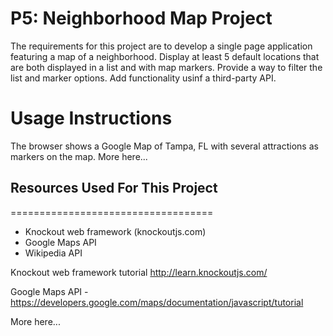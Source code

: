 P5: Neighborhood Map Project
============================
The requirements for this project are to develop a single page application featuring a map of a neighborhood. Display at least 5 default locations that are both displayed in a list and with map markers. Provide a way to filter the list and marker options. Add functionality usinf a third-party API.


Usage Instructions
==================

The browser shows a Google Map of Tampa, FL with several attractions as markers on the map. More here...


## Resources Used For This Project
===================================
- Knockout web framework (knockoutjs.com)
- Google Maps API
- Wikipedia API

Knockout web framework tutorial
http://learn.knockoutjs.com/

Google Maps API -
https://developers.google.com/maps/documentation/javascript/tutorial

More here...